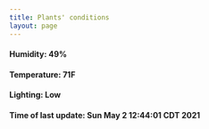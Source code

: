 ```yaml
---
title: Plants' conditions
layout: page
---
```



#### Humidity: 49%
#### Temperature: 71F
#### Lighting: Low
#### Time of last update: Sun May  2 12:44:01 CDT 2021
